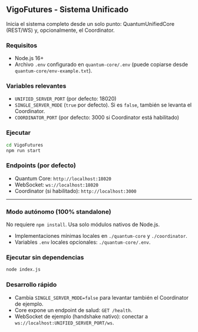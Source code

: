 ## VigoFutures - Sistema Unificado

Inicia el sistema completo desde un solo punto: QuantumUnifiedCore (REST/WS) y, opcionalmente, el Coordinator.

### Requisitos
- Node.js 16+
- Archivo `.env` configurado en `quantum-core/.env` (puede copiarse desde `quantum-core/env-example.txt`).

### Variables relevantes
- `UNIFIED_SERVER_PORT` (por defecto: 18020)
- `SINGLE_SERVER_MODE` (`true` por defecto). Si es `false`, también se levanta el Coordinator.
- `COORDINATOR_PORT` (por defecto: 3000 si Coordinator está habilitado)

### Ejecutar

```bash
cd VigoFutures
npm run start
```

### Endpoints (por defecto)
- Quantum Core: `http://localhost:18020`
- WebSocket: `ws://localhost:18020`
- Coordinator (si habilitado): `http://localhost:3000`

---

### Modo autónomo (100% standalone)
No requiere `npm install`. Usa solo módulos nativos de Node.js.

- Implementaciones mínimas locales en `./quantum-core` y `./coordinator`.
- Variables `.env` locales opcionales: `./quantum-core/.env`.

### Ejecutar sin dependencias
```bash
node index.js
```

### Desarrollo rápido
- Cambia `SINGLE_SERVER_MODE=false` para levantar también el Coordinator de ejemplo.
- Core expone un endpoint de salud: `GET /health`.
- WebSocket de ejemplo (handshake nativo): conectar a `ws://localhost:UNIFIED_SERVER_PORT/ws`.


